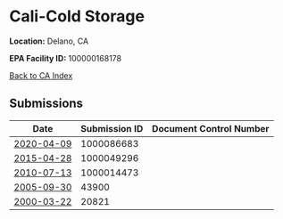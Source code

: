 # Cali-Cold Storage

**Location:** Delano, CA

**EPA Facility ID:** 100000168178

[Back to CA Index](../../index.md)

## Submissions

| Date | Submission ID | Document Control Number |
|------|--------------|-------------------------|
| [2020-04-09](submissions/1000086683.md) | 1000086683 |  |
| [2015-04-28](submissions/1000049296.md) | 1000049296 |  |
| [2010-07-13](submissions/1000014473.md) | 1000014473 |  |
| [2005-09-30](submissions/43900.md) | 43900 |  |
| [2000-03-22](submissions/20821.md) | 20821 |  |
